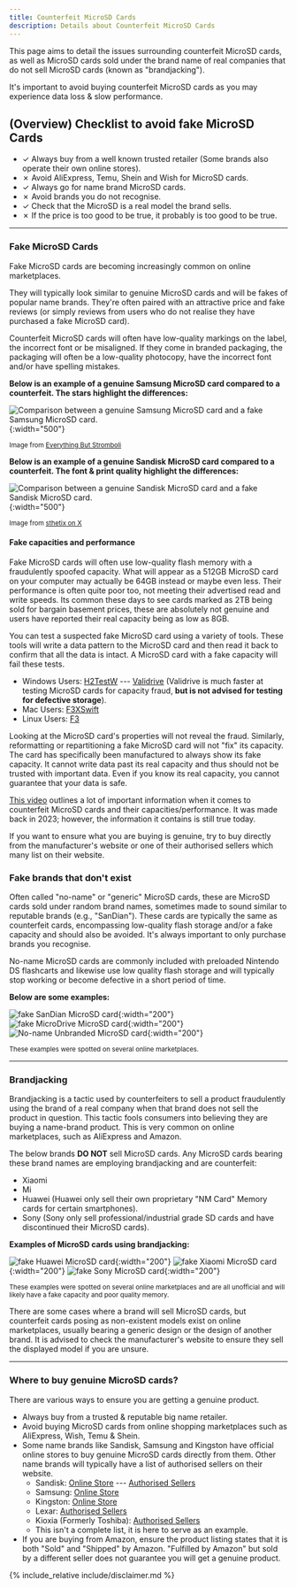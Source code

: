 ```yaml
---
title: Counterfeit MicroSD Cards
description: Details about Counterfeit MicroSD Cards
---
```


This page aims to detail the issues surrounding counterfeit MicroSD cards, as well as MicroSD cards sold under the brand name of real companies that do not sell MicroSD cards (known as "brandjacking").

It's important to avoid buying counterfeit MicroSD cards as you may experience data loss & slow performance.

## (Overview) Checklist to avoid fake MicroSD Cards

- ✓ Always buy from a well known trusted retailer (Some brands also operate their own online stores).
- ✗ Avoid AliExpress, Temu, Shein and Wish for MicroSD cards.
- ✓ Always go for name brand MicroSD cards.
- ✗ Avoid brands you do not recognise.
- ✓ Check that the MicroSD is a real model the brand sells.
- ✗ If the price is too good to be true, it probably is too good to be true.

---

### Fake MicroSD Cards

Fake MicroSD cards are becoming increasingly common on online marketplaces.

They will typically look similar to genuine MicroSD cards and will be fakes of popular name brands. They're often paired with an attractive price and fake reviews (or simply reviews from users who do not realise they have purchased a fake MicroSD card).

Counterfeit MicroSD cards will often have low-quality markings on the label, the incorrect font or be misaligned.
If they come in branded packaging, the packaging will often be a low-quality photocopy, have the incorrect font and/or have spelling mistakes.

**Below is an example of a genuine Samsung MicroSD card compared to a counterfeit. The stars highlight the differences:**

![Comparison between a genuine Samsung MicroSD card and a fake Samsung MicroSD card.](/assets/images/microsd/fake-samsung-comparison.png){:width="500"}

<sup>Image from [Everything But Stromboli](https://bulkmemorycards.com/identifying-counterfeit-microsd-cards/)</sup>

**Below is an example of a genuine Sandisk MicroSD card compared to a counterfeit. The font & print quality highlight the differences:**

![Comparison between a genuine Sandisk MicroSD card and a fake Sandisk MicroSD card.](/assets/images/microsd/fake-sandisk-comparison.png){:width="500"}

<sup>Image from [sthetix on X](https://x.com/sthetixofficial/status/1601517821023768576)</sup>

#### Fake capacities and performance

Fake MicroSD cards will often use low-quality flash memory with a fraudulently spoofed capacity. What will appear as a 512GB MicroSD card on your computer may actually be 64GB instead or maybe even less. Their performance is often quite poor too, not meeting their advertised read and write speeds. Its common these days to see cards marked as 2TB being sold for bargain basement prices, these are absolutely not genuine and users have reported their real capacity being as low as 8GB.

You can test a suspected fake MicroSD card using a variety of tools. These tools will write a data pattern to the MicroSD card and then read it back to confirm that all the data is intact. A MicroSD card with a fake capacity will fail these tests.

- Windows Users: [H2TestW](http://www.heise.de/ct/Redaktion/bo/downloads/h2testw_1.4.zip) --- [Validrive](https://www.grc.com/validrive.htm) (Validrive is much faster at testing MicroSD cards for capacity fraud, **but is not advised for testing for defective storage**).
- Mac Users: [F3XSwift](https://github.com/vrunkel/F3XSwift/releases/latest)
- Linux Users: [F3](https://github.com/AltraMayor/f3/releases/latest)

Looking at the MicroSD card's properties will not reveal the fraud. Similarly, reformatting or repartitioning a fake MicroSD card will not "fix" its capacity. The card has specifically been manufactured to always show its fake capacity. It cannot write data past its real capacity and thus should not be trusted with important data. Even if you know its real capacity, you cannot guarantee that your data is safe.

[This video](https://www.youtube.com/watch?v=UsWx1iO-aeA) outlines a lot of important information when it comes to counterfeit MicroSD cards and their capacities/performance. It was made back in 2023; however, the information it contains is still true today.

If you want to ensure what you are buying is genuine, try to buy directly from the manufacturer's website or one of their authorised sellers which many list on their website.

### Fake brands that don't exist

Often called "no-name" or "generic" MicroSD cards, these are MicroSD cards sold under random brand names, sometimes made to sound similar to reputable brands (e.g., "SanDian"). These cards are typically the same as counterfeit cards, encompassing low-quality flash storage and/or a fake capacity and should also be avoided. It's always important to only purchase brands you recognise.

No-name MicroSD cards are commonly included with preloaded Nintendo DS flashcarts and likewise use low quality flash storage and will typically stop working or become defective in a short period of time.

**Below are some examples:**

![fake SanDian MicroSD card](/assets/images/microsd/sandian-card.png){:width="200"}
![fake MicroDrive MicroSD card](/assets/images/microsd/microdrive-card.png){:width="200"}
![No-name Unbranded MicroSD card](/assets/images/microsd/generic.png){:width="200"}

<sup>These examples were spotted on several online marketplaces.</sup>

---

### Brandjacking

Brandjacking is a tactic used by counterfeiters to sell a product fraudulently using the brand of a real company when that brand does not sell the product in question.
This tactic fools consumers into believing they are buying a name-brand product. This is very common on online marketplaces, such as AliExpress and Amazon.

The below brands **DO NOT** sell MicroSD cards. Any MicroSD cards bearing these brand names are employing brandjacking and are counterfeit:

- Xiaomi
- Mi
- Huawei (Huawei only sell their own proprietary "NM Card" Memory cards for certain smartphones).
- Sony (Sony only sell professional/industrial grade SD cards and have discontinued their MicroSD cards).

**Examples of MicroSD cards using brandjacking:**

![fake Huawei MicroSD card](/assets/images/microsd/huawei-fake.png){:width="200"}
![fake Xiaomi MicroSD card](/assets/images/microsd/xiaomi-fake.png){:width="200"} 
![fake Sony MicroSD card](/assets/images/microsd/sony-fake.png){:width="200"}

<sup>These examples were spotted on several online marketplaces and are all unofficial and will likely have a fake capacity and poor quality memory.</sup>

There are some cases where a brand will sell MicroSD cards, but counterfeit cards posing as non-existent models exist on online marketplaces, usually bearing a generic design or the design of another brand. It is advised to check the manufacturer's website to ensure they sell the displayed model if you are unsure.

---

### Where to buy genuine MicroSD cards?

There are various ways to ensure you are getting a genuine product.

- Always buy from a trusted & reputable big name retailer.
- Avoid buying MicroSD cards from online shopping marketplaces such as AliExpress, Wish, Temu & Shein.
- Some name brands like Sandisk, Samsung and Kingston have official online stores to buy genuine MicroSD cards directly from them. Other name brands will typically have a list of authorised sellers on their website.
    - Sandisk: [Online Store](https://shop.sandisk.com/product-portfolio/memory-cards/microsd-cards) --- [Authorised Sellers](https://shop.sandisk.com/company/distributors)
    - Samsung: [Online Store](https://www.samsung.com/us/computing/memory-storage/memory-cards/)
    - Kingston: [Online Store](https://shop.kingston.com/collections/memory-cards/Memory-Card)
    - Lexar: [Authorised Sellers](https://www.lexar.com/global/store/)
    - Kioxia (Formerly Toshiba): [Authorised Sellers](https://europe.kioxia.com/en-europe/personal/support/buy.html)
    - This isn't a complete list, it is here to serve as an example.
- If you are buying from Amazon, ensure the product listing states that it is both "Sold" and "Shipped" by Amazon. "Fulfilled by Amazon" but sold by a different seller does not guarantee you will get a genuine product.

{% include_relative include/disclaimer.md %}
